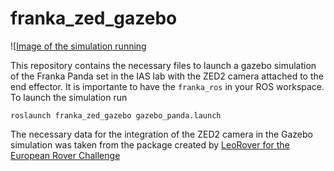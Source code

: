 # franka_zed_gazebo


![[Image of the simulation running](https://github.com/sophiamoyen/franka_zed_gazebo/blob/main/images/gazebo_zed2_franka.png)

This repository contains the necessary files to launch a gazebo simulation of the Franka Panda set in the IAS lab with the ZED2 camera attached to the end effector. It is importante to have the `franka_ros` in your ROS workspace. To launch the simulation run

```
roslaunch franka_zed_gazebo gazebo_panda.launch
```

The necessary data for the integration of the ZED2 camera in the Gazebo simulation was taken from the package created by [LeoRover for the European Rover Challenge ](https://github.com/LeoRover/leo_erc_common/blob/ec055bd2bb6cd69148a617dcf84b890470b27d0c/leo_erc_description/urdf/zed2.xacro)
